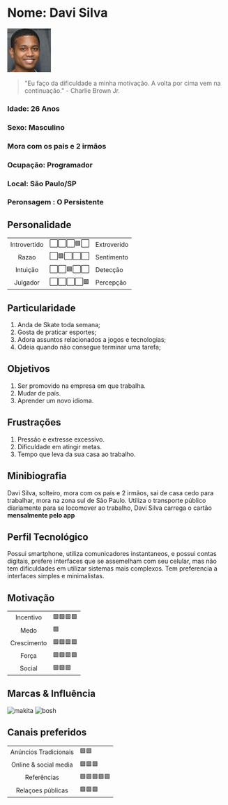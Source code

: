 # Nome: Davi Silva 
<img src="persona6.png" width="100px;" alt="Davi Silva "/>

>"Eu faço da dificuldade a minha motivação. A volta por cima vem na continuação." - Charlie Brown Jr.

### Idade: 26 Anos
### Sexo: Masculino
### Mora com os pais e 2 irmãos
### Ocupação: Programador
### Local: São Paulo/SP
### Peronsagem : O Persistente

## Personalidade
<table>
    <tr>
      <td align="center">
	  Introvertido
	 </td>
      <td align="center">
	  	⬜⬜⬜🟩⬜
	</td>
    <td>Extroverido</td>
	</tr> 
     <tr>
      <td align="center">
	 Razao
	 </td>
      <td align="center">
	  	⬜🟩⬜⬜⬜
	</td>
    <td>Sentimento</td>
	</tr> 
    <tr>
      <td align="center">
	 Intuição
	 </td>
      <td align="center">
	  	⬜⬜🟩⬜⬜
	</td>
    <td>Detecção</td>
	</tr> 
     <tr>
      <td align="center">
	 Julgador
	 </td>
      <td align="center">
	  	⬜⬜⬜⬜🟩
	</td>
    <td>Percepção</td>
	</tr> 
</table>

## Particularidade
1. Anda de Skate toda semana;
2. Gosta de praticar esportes;
3. Adora assuntos relacionados a jogos e tecnologias;
4. Odeia quando não consegue terminar uma tarefa;
## Objetivos
1. Ser promovido na empresa em que trabalha.
2. Mudar de país.
3. Aprender um novo idioma.

## Frustrações

1. Pressão e extresse excessivo.
2. Dificuldade em atingir metas.
3. Tempo que leva da sua casa ao trabalho.

## Minibiografia
Davi Silva, solteiro, mora com os pais e 2 irmãos, sai de casa cedo para trabalhar, mora na zona sul de São Paulo. Utiliza o transporte público diariamente para se locomover ao trabalho, Davi Silva carrega o cartão **mensalmente pelo app**

## Perfil Tecnológico
Possui smartphone, utiliza comunicadores instantaneos, e possui contas digitais, prefere interfaces que se assemelham com seu celular, mas não tem dificuldades em utilizar sistemas mais complexos. Tem preferencia a interfaces simples e minimalistas.

## Motivação
<table>
    <tr>
      <td align="center">
	 Incentivo
	 </td>
      <td >
	  	🟩🟩🟩🟩
     <tr>
      <td align="center">
	Medo
	 </td>
      <td >
	  	🟩
	</td>
	</tr> 
    <tr>
      <td align="center">
	Crescimento
	 </td>
      <td >
	  	🟩🟩🟩🟩
	</td>
	</tr> 
     <tr>
      <td align="center">
	Força
	 </td>
      <td >
	  	🟩🟩🟩🟩
	</td>
	</tr> 
    <tr>
      <td align="center">
	 Social
	 </td>
      <td >
	  	🟩🟩🟩
     <tr>
</table>

## Marcas & Influência
<img src='https://static.vecteezy.com/ti/vetor-gratis/t2/10994236-nike-logotipo-branco-com-nome-design-de-roupas-icone-abstrato-futebol-ilustracaoial-com-fundo-preto-gratis-vetor.jpg' width= '100px' alt='makita'>

<img src='https://logosmarcas.net/wp-content/uploads/2020/11/PlayStation-Logo.png' width= '100px' alt='bosh'>

## Canais preferidos
<table>
    <tr>
      <td align="center">
	  Anúncios Tradicionais
	 </td>
      <td >
	  	🟩🟩
     <tr>
      <td align="center">
	 Online & social media
	 </td>
      <td >
	  	🟩🟩🟩
	</td>
	</tr> 
    <tr>
      <td align="center">
	 Referências
	 </td>
      <td >
	  	🟩🟩🟩🟩🟩
	</td>
	</tr> 
     <tr>
      <td align="center">
	 Relaçoes públicas
	 </td>
      <td >
	  	🟩🟩🟩
	</td>
	</tr> 
</table>